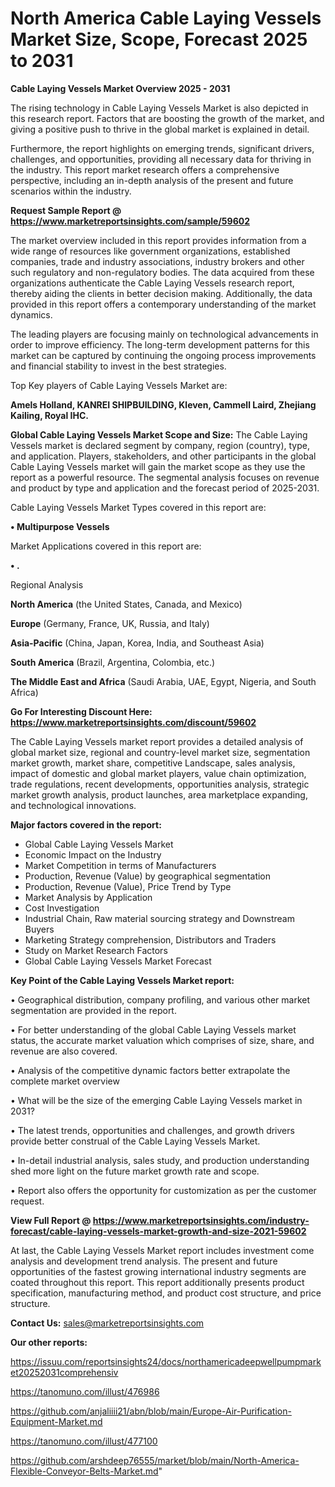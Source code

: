 # North America Cable Laying Vessels Market Size, Scope, Forecast 2025 to 2031

<Strong> Cable Laying Vessels Market Overview 2025 - 2031</strong>

The rising technology in Cable Laying Vessels Market is also depicted in this research report. Factors that are boosting the growth of the market, and giving a positive push to thrive in the global market is explained in detail.

Furthermore, the report highlights on emerging trends, significant drivers, challenges, and opportunities, providing all necessary data for thriving in the industry. This report market research offers a comprehensive perspective, including an in-depth analysis of the present and future scenarios within the industry.

<strong>Request Sample Report @ <a href=https://www.marketreportsinsights.com/sample/59602>https://www.marketreportsinsights.com/sample/59602</a></strong>

The market overview included in this report provides information from a wide range of resources like government organizations, established companies, trade and industry associations, industry brokers and other such regulatory and non-regulatory bodies. The data acquired from these organizations authenticate the Cable Laying Vessels research report, thereby aiding the clients in better decision making. Additionally, the data provided in this report offers a contemporary understanding of the market dynamics.

The leading players are focusing mainly on technological advancements in order to improve efficiency. The long-term development patterns for this market can be captured by continuing the ongoing process improvements and financial stability to invest in the best strategies.

Top Key players of Cable Laying Vessels Market are:

<strong>Amels Holland, KANREI SHIPBUILDING, Kleven, Cammell Laird, Zhejiang Kailing, Royal IHC.</strong>

<strong><b>Global Cable Laying Vessels Market Scope and Size:</b></strong>
The Cable Laying Vessels market is declared segment by company, region (country), type, and application. Players, stakeholders, and other participants in the global Cable Laying Vessels market will gain the market scope as they use the report as a powerful resource. The segmental analysis focuses on revenue and product by type and application and the forecast period of 2025-2031.

Cable Laying Vessels Market Types covered in this report are:

<strong>• Multipurpose Vessels</strong>

Market Applications covered in this report are:

<strong>• .</strong> 

Regional Analysis

<strong>North America</strong> (the United States, Canada, and Mexico)

<strong>Europe</strong> (Germany, France, UK, Russia, and Italy)

<strong>Asia-Pacific</strong> (China, Japan, Korea, India, and Southeast Asia)

<strong>South America</strong> (Brazil, Argentina, Colombia, etc.)

<strong>The Middle East and Africa</strong> (Saudi Arabia, UAE, Egypt, Nigeria, and South Africa)

<strong>Go For Interesting Discount Here: <a href=https://www.marketreportsinsights.com/discount/59602>https://www.marketreportsinsights.com/discount/59602</a></strong>

The Cable Laying Vessels market report provides a detailed analysis of global market size, regional and country-level market size, segmentation market growth, market share, competitive Landscape, sales analysis, impact of domestic and global market players, value chain optimization, trade regulations, recent developments, opportunities analysis, strategic market growth analysis, product launches, area marketplace expanding, and technological innovations.

<strong><b>Major factors covered in the report:</b></strong>
<ul>
  <li>Global Cable Laying Vessels Market </li>
  <li>Economic Impact on the Industry</li>
  <li>Market Competition in terms of Manufacturers</li>
  <li>Production, Revenue (Value) by geographical segmentation</li>
  <li>Production, Revenue (Value), Price Trend by Type</li>
  <li>Market Analysis by Application</li>
  <li>Cost Investigation</li>
  <li>Industrial Chain, Raw material sourcing strategy and Downstream Buyers</li>
  <li>Marketing Strategy comprehension, Distributors and Traders</li>
  <li>Study on Market Research Factors</li>
  <li>Global Cable Laying Vessels Market Forecast</li>
</ul>

<strong><b>Key Point of the Cable Laying Vessels Market report:</b></strong>

• Geographical distribution, company profiling, and various other market segmentation are provided in the report.

• For better understanding of the global Cable Laying Vessels market status, the accurate market valuation which comprises of size, share, and revenue are also covered.

• Analysis of the competitive dynamic factors better extrapolate the complete market overview

• What will be the size of the emerging Cable Laying Vessels market in 2031?

• The latest trends, opportunities and challenges, and growth drivers provide better construal of the Cable Laying Vessels Market.

• In-detail industrial analysis, sales study, and production understanding shed more light on the future market growth rate and scope.

• Report also offers the opportunity for customization as per the customer request.

<strong><b>View Full Report @ <a href=https://www.marketreportsinsights.com/industry-forecast/cable-laying-vessels-market-growth-and-size-2021-59602>https://www.marketreportsinsights.com/industry-forecast/cable-laying-vessels-market-growth-and-size-2021-59602</a></b></strong>


At last, the Cable Laying Vessels Market report includes investment come analysis and development trend analysis. The present and future opportunities of the fastest growing international industry segments are coated throughout this report. This report additionally presents product specification, manufacturing method, and product cost structure, and price structure.

<strong>Contact Us:</strong>
sales@marketreportsinsights.com

<strong>Our other reports:</strong>

<a href=https://issuu.com/reportsinsights24/docs/northamericadeepwellpumpmarket20252031comprehensiv>https://issuu.com/reportsinsights24/docs/northamericadeepwellpumpmarket20252031comprehensiv</a>

<a href=https://tanomuno.com/illust/476986>https://tanomuno.com/illust/476986</a>

<a href=https://github.com/anjaliiii21/abn/blob/main/Europe-Air-Purification-Equipment-Market.md>https://github.com/anjaliiii21/abn/blob/main/Europe-Air-Purification-Equipment-Market.md</a>

<a href=https://tanomuno.com/illust/477100>https://tanomuno.com/illust/477100</a>

<a href=https://github.com/arshdeep76555/market/blob/main/North-America-Flexible-Conveyor-Belts-Market.md>https://github.com/arshdeep76555/market/blob/main/North-America-Flexible-Conveyor-Belts-Market.md</a>"
